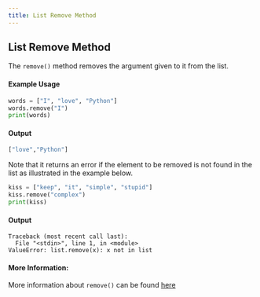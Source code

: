 ```yaml
---
title: List Remove Method
---
```

## List Remove Method

The `remove()` method removes the argument given to it from the list.

#### Example Usage

```py
words = ["I", "love", "Python"]
words.remove("I")
print(words)
```
#### Output

```py
["love","Python"]
```

Note that it returns an error if the element to be removed is not found in the list as illustrated in the example below.

```py
kiss = ["keep", "it", "simple", "stupid"]
kiss.remove("complex")
print(kiss)
```

#### Output
```
Traceback (most recent call last):
  File "<stdin>", line 1, in <module>
ValueError: list.remove(x): x not in list
```
#### More Information:
More information about `remove()` can be found <a href='https://docs.python.org/3.6/tutorial/datastructures.html' target='_blank' rel='nofollow'>here</a>


